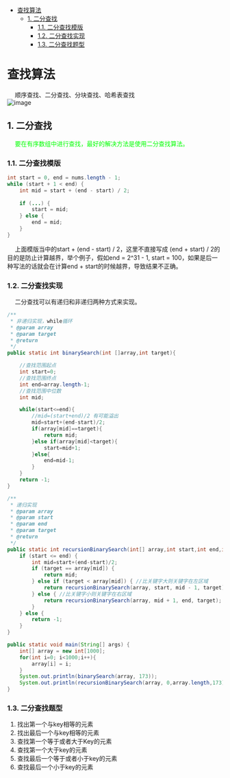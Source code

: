 
<!-- TOC -->

- [查找算法](#查找算法)
    - [1. 二分查找](#1-二分查找)
        - [1.1. 二分查找模版](#11-二分查找模版)
        - [1.2. 二分查找实现](#12-二分查找实现)
        - [1.3. 二分查找题型](#13-二分查找题型)

<!-- /TOC -->

<!-- 
三款经典的查找算法
https://mp.weixin.qq.com/s/3RvYUaAL8xAQQvT88WAJ7g

在N个乱序数字中查找第k大的数字
https://blog.csdn.net/u010412301/article/details/67704530

寻找第K大数的方法
https://blog.csdn.net/csl13/article/details/6056522
-->

# 查找算法  
&emsp; 顺序查找、二分查找、分块查找、哈希表查找  
![image](https://gitee.com/wt1814/pic-host/raw/master/images/java/function/function-32.png)  

## 1. 二分查找  
&emsp; <font color = "lime">要在有序数组中进行查找，最好的解决方法是使用二分查找算法。</font>  

### 1.1. 二分查找模版   

```java
int start = 0, end = nums.length - 1;
while (start + 1 < end) {
    int mid = start + (end - start) / 2;
    
    if (...) {
        start = mid;
    } else {
        end = mid;
    }
}
```
&emsp; 上面模版当中的start + (end - start) / 2，这里不直接写成 (end + start) / 2的目的是防止计算越界，举个例子，假如end = 2^31 - 1, start = 100，如果是后一种写法的话就会在计算end + start的时候越界，导致结果不正确。  

### 1.2. 二分查找实现  
&emsp; 二分查找可以有递归和非递归两种方式来实现。  

```java
/**
 * 非递归实现，while循环
 * @param array
 * @param target
 * @return
 */
public static int binarySearch(int []array,int target){

    //查找范围起点
    int start=0;
    //查找范围终点
    int end=array.length-1;
    //查找范围中位数
    int mid;

    while(start<=end){
        //mid=(start+end)/2 有可能溢出
        mid=start+(end-start)/2;
        if(array[mid]==target){
            return mid;
        }else if(array[mid]<target){
            start=mid+1;
        }else{
            end=mid-1;
        }
    }
    return -1;
}

/**
 * 递归实现
 * @param array
 * @param start
 * @param end
 * @param target
 * @return
 */
public static int recursionBinarySearch(int[] array,int start,int end,int target){
    if (start <= end) {
        int mid=start+(end-start)/2;
        if (target == array[mid]) {
            return mid;
        } else if (target < array[mid]) { //比关键字大则关键字在左区域
            return recursionBinarySearch(array, start, mid - 1, target);
        } else { //比关键字小则关键字在右区域
            return recursionBinarySearch(array, mid + 1, end, target);
        }
    } else {
        return -1;
    }
}

public static void main(String[] args) {
    int[] array = new int[1000];
    for(int i=0; i<1000;i++){
        array[i] = i;
    }
    System.out.println(binarySearch(array, 173));
    System.out.println(recursionBinarySearch(array, 0,array.length,173));
}
```  

### 1.3. 二分查找题型  
<!-- 
你真的会写二分检索吗？ 
https://mp.weixin.qq.com/s/zlNDNwsTV5GvPzlGjfB0sQ
一网打尽！二分查找解题模版与题型全面解析 
https://mp.weixin.qq.com/s?__biz=MzIwNTc4NTEwOQ==&mid=2247487194&idx=1&sn=bd094c2953137469a51bc700319286a2&chksm=972adfa0a05d56b625e9a40bf6d7cb5baf32b34e9bcca861ba3e3ba5b7e1a39670126e62bfe8&mpshare=1&scene=1&srcid=&sharer_sharetime=1568041137749&sharer_shareid=b256218ead787d58e0b58614a973d00d&key=dee829c9aae7a0c07b1a6df0769ad2ff9adcf98eff1f993fbfcb5665f85eb64c3f3ad155311c62a3935f7e826bfa9a18edb4368cb626bc3386a5188fca1f22bcaf8c26344b6956a89644391713eb0616&ascene=1&uin=MTE1MTYxNzY2MQ%3D%3D&devicetype=Windows+10&version=62060844&lang=zh_CN&pass_ticket=5e25q4PxFBEBE22tP%2FFCoORgWWOx%2FBQjku90ubbS9N5KcxzzEydoolU%2BArDDM%2FKQ
-->

1. 找出第一个与key相等的元素
2. 找出最后一个与key相等的元素
3. 查找第一个等于或者大于Key的元素
4. 查找第一个大于key的元素
5. 查找最后一个等于或者小于key的元素
6. 查找最后一个小于key的元素  


